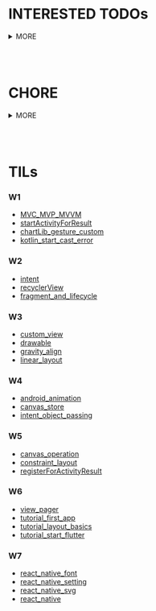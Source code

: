# INTERESTED TODOs

<details>
<summary>MORE</summary>

## AOS

- **MVVM**
- **data binding**
- **di (dagger, hilt)**
- **compose**

## 코틀린

- **coroutine**

## JVM

- **parallel**
- **memory structure**

## GRAPHICS

- **threejs**
- **opengl**
- **shader**

</details>

<br><br>

# CHORE

<details>
<summary>MORE</summary>

- **rxjava**
- **retrofit**
- **cli git**

</details>

<br><br>

# TILs

### W1

- [MVC_MVP_MVVM](https://github.com/TI-helL/TI-helL/tree/main/dyhhh/AOS/MVC_MVP_MVVM.md)
- [startActivityForResult](https://github.com/TI-helL/TI-helL/tree/main/dyhhh/AOS/startActivityForResult.md)
- [chartLib_gesture_custom](https://github.com/TI-helL/TI-helL/tree/main/dyhhh/AOS/chartLib_gesture_custom.md)
- [kotlin_start_cast_error](https://github.com/TI-helL/TI-helL/tree/main/dyhhh/KOTLIN/kotlin_start_cast_error.md)

### W2

- [intent](https://github.com/TI-helL/TI-helL/tree/main/dyhhh/AOS/intent.md)
- [recyclerView](https://github.com/TI-helL/TI-helL/tree/main/dyhhh/AOS/recyclerView.md)
- [fragment_and_lifecycle](https://github.com/TI-helL/TI-helL/tree/main/dyhhh/AOS/fragment_and_lifecycle.md)

### W3

- [custom_view](https://github.com/TI-helL/TI-helL/tree/main/dyhhh/AOS/custom_view.md)
- [drawable](https://github.com/TI-helL/TI-helL/tree/main/dyhhh/AOS/drawable.md)
- [gravity_align](https://github.com/TI-helL/TI-helL/tree/main/dyhhh/AOS/gravity_align.md)
- [linear_layout](https://github.com/TI-helL/TI-helL/tree/main/dyhhh/AOS/linear_layout.md)

### W4

- [android_animation](https://github.com/TI-helL/TI-helL/tree/main/dyhhh/AOS/android_animation.md)
- [canvas_store](https://github.com/TI-helL/TI-helL/tree/main/dyhhh/AOS/canvas_store.md)
- [intent_object_passing](https://github.com/TI-helL/TI-helL/tree/main/dyhhh/AOS/intent_object_passing.md)

### W5

- [canvas_operation](https://github.com/TI-helL/TI-helL/tree/main/dyhhh/AOS/canvas_operation.md)
- [constraint_layout](https://github.com/TI-helL/TI-helL/tree/main/dyhhh/AOS/constraint_layout.md)
- [registerForActivityResult](https://github.com/TI-helL/TI-helL/tree/main/dyhhh/AOS/registerForActivityResult.md)

### W6

- [view_pager](https://github.com/TI-helL/TI-helL/tree/main/dyhhh/AOS/view_pager.md)
- [tutorial_first_app](https://github.com/TI-helL/TI-helL/tree/main/dyhhh/FLUTTER/tutorial_first_app.md)
- [tutorial_layout_basics](https://github.com/TI-helL/TI-helL/tree/main/dyhhh/FLUTTER/tutorial_layout_basics.md)
- [tutorial_start_flutter](https://github.com/TI-helL/TI-helL/tree/main/dyhhh/FLUTTER/tutorial_start_flutter.md)

### W7

- [react_native_font](https://github.com/TI-helL/TI-helL/tree/main/dyhhh/ReactNative/react_native_font.md)
- [react_native_setting](https://github.com/TI-helL/TI-helL/tree/main/dyhhh/ReactNative/react_native_setting.md)
- [react_native_svg](https://github.com/TI-helL/TI-helL/tree/main/dyhhh/ReactNative/react_native_svg.md)
- [react_native](https://github.com/TI-helL/TI-helL/tree/main/dyhhh/ReactNative/react_native.md)
